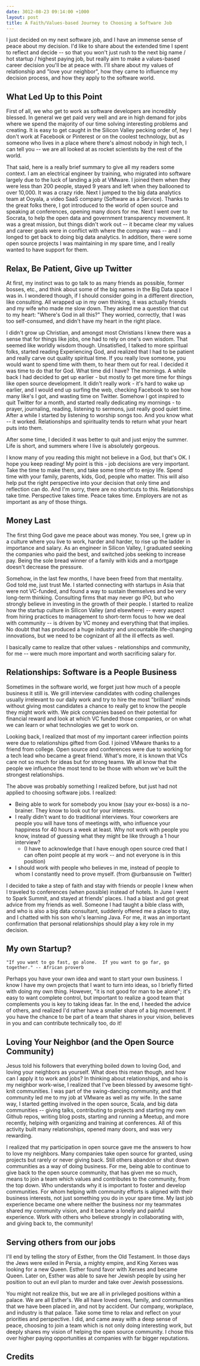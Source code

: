 ```yaml
---
date: 3012-08-23 09:14:00 +1000
layout: post
title: A Faith/Values-based Journey to Choosing a Software Job
---
```


I just decided on my next software job, and I have an immense sense of peace about my decision.  I'd like to share about the extended time I spent to reflect and decide -- so that you won't just rush to the next big name / hot startup / highest paying job, but really aim to make a values-based career decision you'll be at peace with.  I'll share about my values of relationship and "love your neighbor", how they came to influence my decision process, and how they apply to the software world.

## What Led Up to this Point

First of all, we who get to work as software developers are incredibly blessed.  In general we get paid very well and are in high demand for jobs where we spend the majority of our time solving interesting problems and creating.  It is easy to get caught in the Silicon Valley pecking order of, hey I don't work at Facebook or Pinterest or on the coolest technology, but as someone who lives in a place where there's almost nobody in high tech, I can tell you -- we are all looked at as rocket scientists by the rest of the world.

That said, here is a really brief summary to give all my readers some context.  I am an electrical engineer by training, who migrated into software largely due to the luck of landing a job at VMware.  I joined them when they were less than 200 people, stayed 9 years and left when they ballooned to over 10,000.  It was a crazy ride.  Next I jumped to the big data analytics team at Ooyala, a video SaaS company (Software as a Service).  Thanks to the great folks there, I got introduced to the world of open source and speaking at conferences, opening many doors for me.  Next I went over to Socrata, to help the open data and government transparency movement.  It was a great mission, but things didn't work out -- it became clear my values and career goals were in conflict with where the company was -- and I longed to get back to doing big data analytics.  In addition, there were some open source projects I was maintaining in my spare time, and I really wanted to have support for them.

## Relax, Be Patient, Give up Twitter

At first, my instinct was to go talk to as many friends as possible, former bosses, etc., and think about some of the big names in the Big Data space I was in.  I wondered though, if I should consider going in a different direction, like consulting.  All wrapped up in my own thinking, it was actually friends and my wife who made me slow down.  They asked me a question that cut to my heart: "Where's God in all this?"  They worried, correctly, that I was too self-consumed, and didn't have my heart in the right place.

I didn't grow up Christian, and amongst most Christians I knew there was a sense that for things like jobs, one had to rely on one's own wisdom.  That seemed like worldly wisdom though.  Unsatisfied, I talked to more spiritual folks, started reading Experiencing God, and realized that I had to be patient and really carve out quality spiritual time.  If you really love someone, you would want to spend time with them, to hear them out for real.  I decided it was time to do that for God.  What time did I have?  The mornings.  A while back I had decided to get up earlier - but mostly to get more time for things like open source development.  It didn't really work - it's hard to wake up earlier, and I would end up surfing the web, checking Facebook to see how many like's I got, and wasting time on Twitter.  Somehow I got inspired to quit Twitter for a month, and started really dedicating my mornings - to prayer, journaling, reading, listening to sermons, just really good quiet time.  After a while I started by listening to worship songs too.  And you know what -- it worked.  Relationships and spirituality tends to return what your heart puts into them.

After some time, I decided it was better to quit and just enjoy the summer.  Life is short, and summers where I live is absolutely gorgeous.

I know many of you reading this might not believe in a God, but that's OK.  I hope you keep reading!  My point is this - job decisions are very important.  Take the time to make them, and take some time off to enjoy life.  Spend time with your family, parents, kids, God, people who matter.  This will also help put the right perspective into your decision that only time and reflection can do.  And I'm sorry, there are no shortcuts to this.  Relationships take time.  Perspective takes time.  Peace takes time.  Employers are not as important as any of those things.

## Money Last

The first thing God gave me peace about was money.  You see, I grew up in a culture where you live to work, harder and harder, to rise up the ladder in importance and salary.  As an engineer in Silicon Valley, I graduated seeking the companies who paid the best, and switched jobs seeking to increase pay.  Being the sole bread winner of a family with kids and a mortgage doesn't decrease the pressure.

Somehow, in the last few months, I have been freed from that mentality.  God told me, just trust Me.  I started connecting with startups in Asia that were not VC-funded, and found a way to sustain themselves and be very long-term thinking.  Consulting firms that may never go IPO, but who strongly believe in investing in the growth of their people.  I started to realize how the startup culture in Silicon Valley (and elsewhere) -- every aspect from hiring practices to management to short-term focus to how we deal with community -- is driven by VC money and everything that that implies.  No doubt that has produced a huge industry and uncountable life-changing innovations, but we need to be cognizant of all the ill effects as well.

I basically came to realize that other values - relationships and community, for me -- were much more important and worth sacrificing salary for.

## Relationships: Software is a People Business

Sometimes in the software world, we forget just how much of a people business it still is.  We grill interview candidates with coding challenges usually irrelevant to our daily work and try to hire the most "brilliant" minds without giving most candidates a chance to really get to know the people they might work with.  We pick companies based on their potential for financial reward and look at which VC funded those companies, or on what we can learn or what technologies we get to work on.

Looking back, I realized that most of my important career inflection points were due to relationships gifted from God.  I joined VMware thanks to a friend from college.  Open source and conferences were due to working for a tech lead who became a great friend.  What's more, it is known that VCs care not so much for ideas but for strong teams.  We all know that the people we influence the most tend to be those with whom we've built the strongest relationships.

The above was probably something I realized before, but just had not applied to choosing software jobs.  I realized:
- Being able to work for somebody you know (say your ex-boss) is a no-brainer.  They know to look out for your interests.
- I really didn't want to do traditional interviews.  Your coworkers are people you will have tons of meetings with, who influence your happiness for 40 hours a week at least.  Why not work with people you know, instead of guessing what they might be like through a 1 hour interview?
    + (I have to acknowledge that I have enough open source cred that I can often point people at my work -- and not everyone is in this position)
- I should work with people who believes in me, instead of people to whom I constantly need to prove myself. (from @urbansusie on Twitter)

I decided to take a step of faith and stay with friends or people I knew when I traveled to conferences (when possible) instead of hotels.  In June I went to Spark Summit, and stayed at friends' places.  I had a blast and got great advice from my friends as well.  Someone I had taught a bible class with, and who is also a big data consultant, suddenly offered me a place to stay, and I chatted with his son who's learning Java.  For me, it was an important confirmation that personal relationships should play a key role in my decision.

## My own Startup?

    "If you want to go fast, go alone.  If you want to go far, go together." -- African proverb

Perhaps you have your own idea and want to start your own business.  I know I have my own projects that I want to turn into ideas, so I briefly flirted with doing my own thing.  However, "it is not good for man to be alone"; it's easy to want complete control, but important to realize a good team that complements you is key to taking ideas far.  In the end, I heeded the advice of others, and realized I'd rather have a smaller share of a big movement.  If you have the chance to be part of a team that shares in your vision, believes in you and can contribute technically too, do it!

## Loving Your Neighbor (and the Open Source Community)

Jesus told his followers that everything boiled down to loving God, and loving your neighbors as yourself.  What does this mean though, and how can I apply it to work and jobs?  In thinking about relationships, and who is my neighbor work-wise, I realized that I've been blessed by awesome tight-knit communities.  I was part of the swing-dancing community, and that community led me to my job at VMware as well as my wife.  In the same way, I started getting involved in the open source, Scala, and big data communities -- giving talks, contributing to projects and starting my own Github repos, writing blog posts, starting and running a Meetup, and more recently, helping with organizing and training at conferences.  All of this activity built many relationships, opened many doors, and was very rewarding.

I realized that my participation in open source gave me the answers to how to love my neighbors.  Many companies take open source for granted, using projects but rarely or never giving back.  Still others abandon or shut down communities as a way of doing business.  For me, being able to continue to give back to the open source community, that has given me so much, means to join a team which values and contributes to the community, from the top down.  Who understands why it is important to foster and develop communities.  For whom helping with community efforts is aligned with their business interests, not just something you do in your spare time.  My last job experience became one where neither the business nor my teammates shared my community vision, and it became a lonely and painful experience.  Work with others who believe strongly in collaborating with, and giving back to, the community!

## Serving others from our jobs

I'll end by telling the story of Esther, from the Old Testament.  In those days the Jews were exiled in Persia, a mighty empire, and King Xerxes was looking for a new Queen.  Esther found favor with Xerxes and became Queen.  Later on, Esther was able to save her Jewish people by using her position to out an evil plan to murder and take over Jewish possessions.

You might not realize this, but we are all in privileged positions within a palace.  We are all Esther's.  We all have loved ones, family, and communities that we have been placed in, and not by accident.  Our company, workplace, and industry is that palace.  Take some time to relax and reflect on your priorities and perspective.  I did, and came away with a deep sense of peace, choosing to join a team which is not only doing interesting work, but deeply shares my vision of helping the open source community.  I chose this over higher paying opportunities at companies with far bigger reputations.

## Credits

